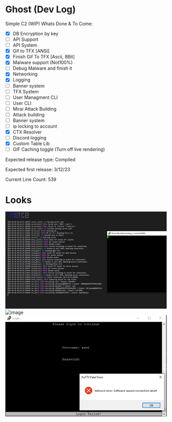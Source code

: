 # Ghost (Dev Log)
Simple C2 (WIP)
Whats Done & To Come:
- [x] DB Encryption by key
- [ ] API Support
- [ ] API System
- [x] Gif to TFX [ANSI]
- [x] Finish Gif To TFX [Ascii, 8Bit]
- [x] Malware support (Not100%)
- [ ] Debug Malware and finish it
- [x] Networking
- [x] Logging
- [ ] Banner system
- [ ] TFX System
- [ ] User Managment CLI
- [ ] User CLI
- [ ] Mirai Attack Building
- [ ] Attack building
- [ ] Banner system
- [ ] ip locking to account
- [x] CTX Resolver
- [ ] Discord logging
- [x] Custom Table Lib
- [ ] GIF Caching toggle (Turn off live rendering)

Expected release type: Compiled

Expected first release: 3/12/23

Current Line Count: 539
# Looks
![DevImage](https://raw.githubusercontent.com/N0B0DY7198/Ghost/main/indev.PNG)
![image](https://user-images.githubusercontent.com/95550822/223238908-21b79e32-34f9-41b0-acda-facd232594cc.png)
![DevImage3](https://raw.githubusercontent.com/N0B0DY7198/Ghost/main/log_failed.png)
